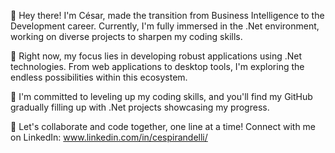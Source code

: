 👋 Hey there! I'm César, made the  transition from Business Intelligence to the Development career. Currently, I'm fully immersed in the .Net environment, working on diverse projects to sharpen my coding skills.

💼 Right now, my focus lies in developing robust applications using .Net technologies. From web applications to desktop tools, I'm exploring the endless possibilities within this ecosystem.

🚀 I'm committed to leveling up my coding skills, and you'll find my GitHub gradually filling up with .Net projects showcasing my progress.

🤝 Let's collaborate and code together, one line at a time! Connect with me on LinkedIn: www.linkedin.com/in/cespirandelli/

<!---
cespirandelli/cespirandelli is a ✨ special ✨ repository because its `README.md` (this file) appears on your GitHub profile.
You can click the Preview link to take a look at your changes.
--->
